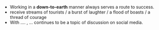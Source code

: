 * Working in a **down-to-earth** manner always serves a route to success.
* receive streams of tourists / a burst of laughter / a flood of boasts / a thread of courage
* With .... , ... continues to be a topic of discussion on social media.